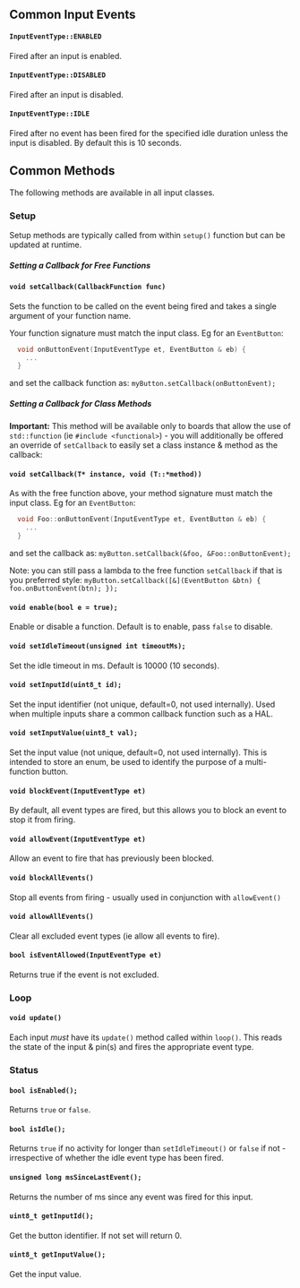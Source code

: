 ## Common Input Events 


#### `InputEventType::ENABLED`
Fired after an input is enabled. 

#### `InputEventType::DISABLED`
Fired after an input is disabled.

#### `InputEventType::IDLE`
Fired after no event has been fired for the specified idle duration unless the input is disabled. By default this is 10 seconds.

## Common Methods

The following methods are available in all input classes.

### Setup

Setup methods are typically called from within `setup()` function but can be updated at runtime.

##### Setting a Callback for Free Functions

#### `void setCallback(CallbackFunction func)`

Sets the function to be called on the event being fired and takes a single argument of your function name.

Your function signature must match the input class. Eg for an `EventButton`:
```cpp
  void onButtonEvent(InputEventType et, EventButton & eb) {
    ...
  }
```
and set the callback function as: `myButton.setCallback(onButtonEvent);`

##### Setting a Callback for Class Methods
**Important:** This method will be available only to boards that allow the use of `std::function` (ie `#include <functional>`) - you will additionally be offered an override of `setCallback` to easily set a class instance & method as the callback:

#### `void setCallback(T* instance, void (T::*method))`

As with the free function above, your method signature must match the input class. Eg for an `EventButton`:
```cpp
  void Foo::onButtonEvent(InputEventType et, EventButton & eb) {
    ...
  }
```
and set the callback as: `myButton.setCallback(&foo, &Foo::onButtonEvent);`

Note: you can still pass a lambda to the free function `setCallback` if that is you preferred style:
`myButton.setCallback([&](EventButton &btn) { foo.onButtonEvent(btn); });`


#### `void enable(bool e = true);`
Enable or disable a function. Default is to enable, pass `false` to disable.

#### `void setIdleTimeout(unsigned int timeoutMs);`
Set the idle timeout in ms. Default is 10000 (10 seconds). 


#### `void setInputId(uint8_t id);`
Set the input identifier (not unique, default=0, not used internally). Used when multiple inputs share a common callback function such as a HAL.

#### `void setInputValue(uint8_t val);`
Set the input value (not unique, default=0, not used internally). This is intended to store an enum, be used to identify the purpose of a multi-function button.

#### `void blockEvent(InputEventType et)`
By default, all event types are fired, but this allows you to block an event to stop it from firing.

#### `void allowEvent(InputEventType et)`
Allow an event to fire that has previously been blocked.

#### `void blockAllEvents()`
Stop all events from firing - usually used in conjunction with `allowEvent()`

#### `void allowAllEvents()`
Clear all excluded event types (ie allow all events to fire).

#### `bool isEventAllowed(InputEventType et)`
Returns true if the event is not excluded.


### Loop

#### `void update()`
Each input *must* have its `update()` method called within `loop()`. This reads the state of the input & pin(s) and fires the appropriate event type.

### Status


#### `bool isEnabled();`
Returns `true` or `false`.

#### `bool isIdle();`
Returns `true` if no activity for  longer than `setIdleTimeout()` or `false` if not - irrespective of whether the idle event type has been fired.

#### `unsigned long msSinceLastEvent();`
Returns the number of ms since any event was fired for this input.

#### `uint8_t getInputId();`
Get the button identifier. If not set will return 0.

#### `uint8_t getInputValue();`
Get the input value.

